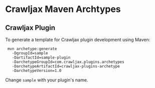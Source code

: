 Crawljax Maven Archtypes
========================

Crawljax Plugin
---------------

To generate a template for Crawljax plugin development using Maven:

     mvn archetype:generate 
       -DgroupId=sample 
       -DartifactId=sample-plugin 
       -DarchetypeGroupId=com.crawljax.plugins.archetypes  
       -DarchetypeArtifactId=crawljax-plugins-archetype 
       -DarchetypeVersion=1.0
       
Change ``sample`` with your plugin's name.       
